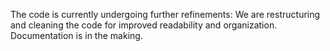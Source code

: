 The code is currently undergoing further refinements: 
We are restructuring and cleaning the code for improved readability and organization. 
Documentation is in the making.
